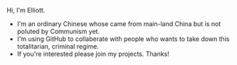Hi, I'm Elliott.
- I'm an ordinary Chinese whose came from main-land China but is not poluted by Communism yet.
- I'm using GitHub to collaberate with people who wants to take down this totalitarian, criminal regime.
- If you're interested please join my projects. Thanks!


